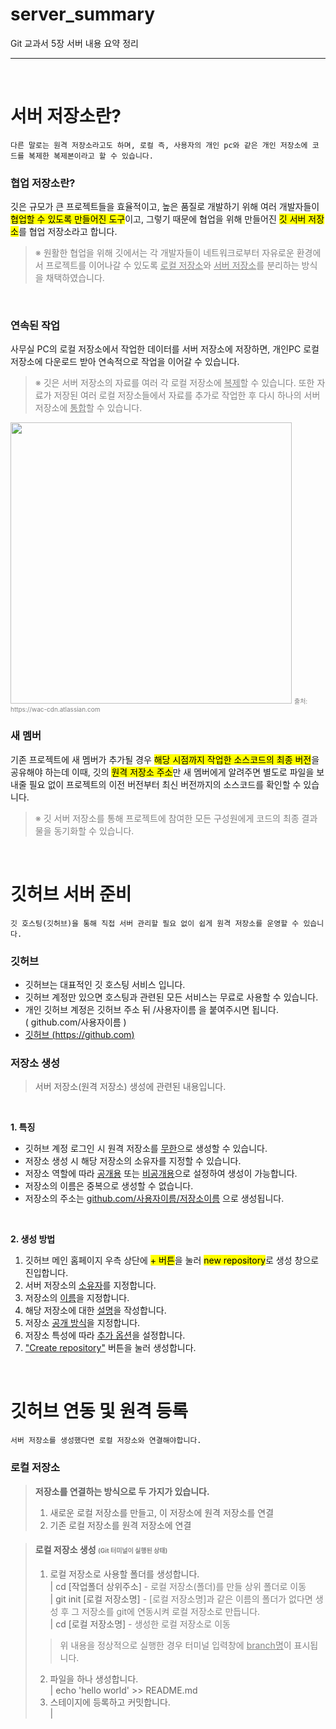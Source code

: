 <link href="https://fonts.googleapis.com/icon?family=Material+Icons" rel="stylesheet">

<style>
    .ul{
        text-decoration: underline;
    }
    .gray{
        color: gray;
    }
    .center{
        text-align: center;
    }
    .red{
        color: red;
    }
    .sm{
        font-size: 10px;
        color: gray;
    }
</style>

# **server_summary**
Git 교과서 5장 서버 내용 요약 정리
<hr>
<br>

# **서버 저장소란?**
    다른 말로는 원격 저장소라고도 하며, 로컬 즉, 사용자의 개인 pc와 같은 개인 저장소에 코드를 복제한 복제본이라고 할 수 있습니다.

### **협업 저장소란?**
깃은 규모가 큰 프로젝트들을 효율적이고, 높은 품질로 개발하기 위해 여러 개발자들이 <mark>협업할 수 있도록 만들어진 도구</mark>이고, 그렇기 때문에 협업을 위해 만들어진 <mark>깃 서버 저장소</mark>를 협업 저장소라고 합니다.<br>
><span class="gray">※ 원활한 협업을 위해 깃에서는 각 개발자들이 네트워크로부터  자유로운 환경에서 프로젝트를 이어나갈 수 있도록 <span class="ul">로컬 저장소</span>와 <span class="ul">서버 저장소</span>를 분리하는 방식을 채택하였습니다.</span>

<br>

### **연속된 작업**
사무실 PC의 로컬 저장소에서 작업한 데이터를 서버 저장소에 저장하면, 개인PC 로컬 저장소에 다운로드 받아 연속적으로 작업을 이어갈 수 있습니다.
> <span class="gray"> ※ 깃은 서버 저장소의 자료를 여러 각 로컬 저장소에 <span class="ul">복제</span>할 수 있습니다. 또한 자료가 저장된 여러 로컬 저장소들에서 자료를 추가로 작업한 후 다시 하나의 서버 저장소에 <span class="ul">통합</span>할 수 있습니다. </span><br>
<img class="center" width="450px" src="https://wac-cdn.atlassian.com/dam/jcr:e5228129-76b1-4b2c-8f10-af789f2ea6c0/03.svg?cdnVersion=540">
<span class="sm">출처: https://wac-cdn.atlassian.com</span>

### **새 멤버**
기존 프로젝트에 새 멤버가 추가될 경우 <mark>해당 시점까지 작업한 소스코드의 최종 버전</mark>을 공유해야 하는데 이때, 깃의 <mark>원격 저장소 주소</mark>만 새 멤버에게 알려주면 별도로 파일을 보내줄 필요 없이 프로젝트의 이전 버전부터 최신 버전까지의 소스코드를 확인할 수 있습니다.
><span class="gray">※ 깃 서버 저장소를 통해 프로젝트에 참여한 모든 구성원에게 코드의 최종 결과물을 동기화할 수 있습니다.</span>

<br>

# **깃허브 서버 준비**
    깃 호스팅(깃허브)을 통해 직접 서버 관리할 필요 없이 쉽게 원격 저장소를 운영할 수 있습니다.

### **깃허브**
- 깃허브는 대표적인 깃 호스팅 서비스 입니다.
- 깃허브 계정만 있으면 호스팅과 관련된 모든 서비스는 무료로 사용할 수 있습니다.
- 개인 깃허브 계정은 깃허브 주소 뒤 /사용자이름 을 붙여주시면 됩니다.<br>
( github.com/사용자이름 )
- [깃허브 (https://github.com)](https://github.com)

### **저장소 생성**
>서버 저장소(원격 저장소) 생성에 관련된 내용입니다.
<br>

**1. 특징**
- 깃허브 계정 로그인 시 원격 저장소를 <span class="ul">무한</span>으로 생성할 수 있습니다.
- 저장소 생성 시 해당 저장소의 소유자를 지정할 수 있습니다.
- 저장소 역할에 따라 <span class="ul">공개용</span> 또는 <span class="ul">비공개용</span>으로 설정하여 생성이 가능합니다.
- 저장소의 이름은 중복으로 생성할 수 없습니다.
- 저장소의 주소는 <span class="ul">github.com/사용자이름/저장소이름</span> 으로 생성됩니다.
<br>

**2. 생성 방법**
1. 깃허브 메인 홈페이지 우측 상단에 <mark>+ 버튼</mark>을 눌러 <mark>new repository</mark>로 생성 창으로 진입합니다.
2. 서버 저장소의 <span class="ul">소유자</span>를 지정합니다.
3. 저장소의 <span class="ul">이름</span>을 지정합니다.
4. 해당 저장소에 대한 <span class="ul">설명</span>을 작성합니다.
5. 저장소 <span class="ul">공개 방식</span>을 지정합니다.
6. 저장소 특성에 따라 <span class="ul">추가 옵션</span>을 설정합니다.
7. <span class="ul">"Create repository"</span> 버튼을 눌러 생성합니다.

<br>

# **깃허브 연동 및 원격 등록**
    서버 저장소를 생성했다면 로컬 저장소와 연결해야합니다.

### **로컬 저장소**
>**저장소를 연결하는 방식으로 두 가지가 있습니다.**<br>
> 1. 새로운 로컬 저장소를 만들고, 이 저장소에 원격 저장소를 연결<br>
> 2. 기존 로컬 저장소를 원격 저장소에 연결

> #### **로컬 저장소 생성** <span class="sm">(Git 터미널이 실행된 상태)</span>
>1. 로컬 저장소로 사용할 폴더를 생성합니다.<br>
| cd [작업폴더 상위주소] <span class="gray">- 로컬 저장소(폴더)를 만들 상위 폴더로 이동</span><br>
| git init [로컬 저장소명] <span class="gray">- [로컬 저장소명]과 같은 이름의 폴더가 없다면 생성 후 그 저장소를 git에 연동시켜 로컬 저장소로 만듭니다.</span><br>
| cd [로컬 저장소명] <span class="gray">- 생성한 로컬 저장소로 이동</span><br>
>><span class="gray">위 내용을 정상적으로 실행한 경우 터미널 입력창에 <span class="ul">branch명</span>이 표시됩니다.</span><br>
>
>2. 파일을 하나 생성합니다.<br>
>| echo 'hello world' >> README.md<br>
>3. 스테이지에 등록하고 커밋합니다.<br>
>| 